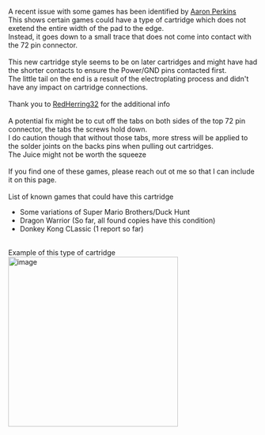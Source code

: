 A recent issue with some games has been identified by [Aaron Perkins](https://github.com/aaronperkins) <br>
This shows certain games could have a type of cartridge which does not exetend the entire width of the pad to the edge. <br>
Instead, it goes down to a small trace that does not come into contact with the 72 pin connector. <br> <br>
This new cartridge style seems to be on later cartridges and might have had the shorter contacts to ensure the Power/GND pins contacted first. <br>
The little tail on the end is a result of the electroplating process and didn't have any impact on cartridge connections. <br> <br> 
Thank you to [RedHerring32](https://github.com/Redherring32) for the additional info <br>
<br>
A potential fix might be to cut off the tabs on both sides of the top 72 pin connector, the tabs the screws hold down.  <br>
I do caution though that without those tabs, more stress will be applied to the solder joints on the backs pins when pulling out cartridges. <br>
The Juice might not be worth the squeeze <br>
<br>
If you find one of these games, please reach out ot me so that I can include it on this page. <br>
<br>
List of known games that could have this cartridge <br>
- Some variations of Super Mario Brothers/Duck Hunt <br>
- Dragon Warrior (So far, all found copies have this condition) <br>
- Donkey Kong CLassic (1 report so far)

<br>
Example of this type of cartridge <br>
<img width="343" alt="image" src="https://github.com/ShawMerlin/NES-Slotmaster/assets/70423454/81220bd9-19de-41a5-ac5d-9d31ac3fc634"> <br>
<br>
